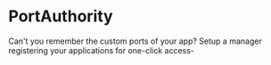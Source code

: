 # PortAuthority
Can't you remember the custom ports of your app? Setup a manager registering your applications for one-click access-
